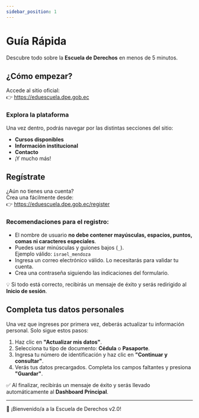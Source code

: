 ```yaml
---
sidebar_position: 1
---
```


# Guía Rápida

Descubre todo sobre la **Escuela de Derechos** en menos de 5 minutos.

## ¿Cómo empezar?

Accede al sitio oficial:  
👉 https://eduescuela.dpe.gob.ec

### Explora la plataforma

Una vez dentro, podrás navegar por las distintas secciones del sitio:

- **Cursos disponibles**
- **Información institucional**
- **Contacto**
- ¡Y mucho más!

## Regístrate

¿Aún no tienes una cuenta?  
Crea una fácilmente desde:  
👉 https://eduescuela.dpe.gob.ec/register

### Recomendaciones para el registro:

- El nombre de usuario **no debe contener mayúsculas, espacios, puntos, comas ni caracteres especiales**.
- Puedes usar minúsculas y guiones bajos (`_`).  
  Ejemplo válido: `israel_mendoza`
- Ingresa un correo electrónico válido. Lo necesitarás para validar tu cuenta.
- Crea una contraseña siguiendo las indicaciones del formulario.

💡 Si todo está correcto, recibirás un mensaje de éxito y serás redirigido al **Inicio de sesión**.

## Completa tus datos personales

Una vez que ingreses por primera vez, deberás actualizar tu información personal. Solo sigue estos pasos:

1. Haz clic en **"Actualizar mis datos"**.
2. Selecciona tu tipo de documento: **Cédula** o **Pasaporte**.
3. Ingresa tu número de identificación y haz clic en **"Continuar y consultar"**.
4. Verás tus datos precargados. Completa los campos faltantes y presiona **"Guardar"**.

✅ Al finalizar, recibirás un mensaje de éxito y serás llevado automáticamente al **Dashboard Principal**.

---

🎉 ¡Bienvenido/a a la Escuela de Derechos v2.0!
